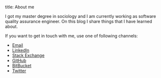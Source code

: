 title: About me

I got my master degree in sociology and I am currently working as software quality assurance engineer. On this blog I share things that I have learned about. 

If you want to get in touch with me, use one of following channels:

<ul id="social-media-links">
    <li>
        <a href="mailto:mz %at% miroslaw-zalewski.eu">
            Email <i class="fa fa-envelope"></i>
        </a>
    </li>
    <li>
        <a href="http://www.linkedin.com/in/miroslawzalewski/en">
            LinkedIn <i class="fa fa-linkedin"></i>
        </a>
    </li>
    <li>
        <a href="http://stackexchange.com/users/4352116/miros%C5%82aw-zalewski?tab=accounts">
            Stack Exchange <i class="fa fa-stack-exchange"></i>
        </a>
    </li>
    <li>
        <a href="https://github.com/mirzal/">
            GitHub <i class="fa fa-github"></i>
        </a>
    </li>
    <li>
        <a href="https://bitbucket.org/mirzal/">
            BitBucket <i class="fa fa-bitbucket"></i>
        </a>
    </li>
    <li>
        <a href="https://twitter.com/zalewskiEU">
            Twitter <i class="fa fa-twitter"></i>
        </a>
    </li>
</ul>
